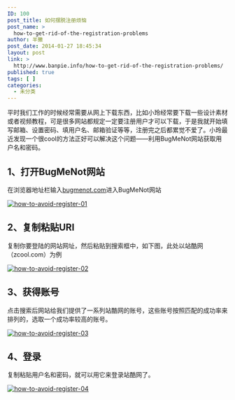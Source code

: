 ```yaml
---
ID: 100
post_title: 如何摆脱注册烦恼
post_name: >
  how-to-get-rid-of-the-registration-problems
author: 半撇
post_date: 2014-01-27 18:45:34
layout: post
link: >
  http://www.banpie.info/how-to-get-rid-of-the-registration-problems/
published: true
tags: [ ]
categories:
  - 未分类
---
```

平时我们工作的时候经常需要从网上下载东西，比如小玲经常要下载一些设计素材或者视频教程，可是很多网站都规定一定要注册用户才可以下载，于是我就开始填写邮箱、设置密码、填用户名、邮箱验证等等，注册完之后都累觉不爱了。小玲最近发现一个很cool的方法正好可以解决这个问题——利用BugMeNot网站获取用户名和密码。

## 1、打开BugMeNot网站

在浏览器地址栏输入[bugmenot.com][1]进入BugMeNot网站

[![how-to-avoid-register-01][2]][2]

## 2、复制粘贴URl

复制你要登陆的网站网址，然后粘贴到搜索框中，如下图，此处以站酷网（zcool.com）为例

[![how-to-avoid-register-02][3]][3]

## 3、获得账号

点击搜索后网站给我们提供了一系列站酷网的账号，这些账号按照匹配的成功率来排列的，选取一个成功率较高的账号。

[![how-to-avoid-register-03][4]][4]

## 4、登录

复制粘贴用户名和密码，就可以用它来登录站酷网了。

[![how-to-avoid-register-04][5]][5]

<!--stackedit_data:
eyJoaXN0b3J5IjpbLTE5NTQ3NzEzNDddfQ==
-->

 [1]: http://bugmenot.com/
 [2]: http://7arnhx.com1.z0.glb.clouddn.com/wp-content/uploads/2014/01/how-to-avoid-register-01.jpg
 [3]: http://7arnhx.com1.z0.glb.clouddn.com/wp-content/uploads/2014/01/how-to-avoid-register-02.jpg
 [4]: http://7arnhx.com1.z0.glb.clouddn.com/wp-content/uploads/2014/01/how-to-avoid-register-03.jpg
 [5]: http://7arnhx.com1.z0.glb.clouddn.com/wp-content/uploads/2014/01/how-to-avoid-register-04.jpg